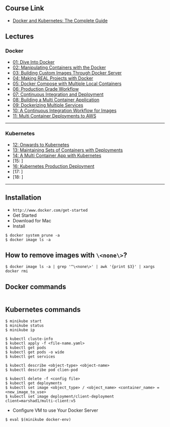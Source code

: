 ## Course Link

* [Docker and Kubernetes: The Complete Guide](https://www.udemy.com/docker-and-kubernetes-the-complete-guide/)

## Lectures

### Docker

* [01: Dive Into Docker](https://github.com/muarshad01/Docker-and-Kubernetes/blob/master/01_Dive_Into_Docker.md)
* [02: Manipulating Containers with the Docker](https://github.com/muarshad01/Docker-and-Kubernetes/blob/master/02_Manipulating_Containers_with_the_Docker.md)
* [03: Building Custom Images Through Docker Server](https://github.com/muarshad01/Docker-and-Kubernetes/blob/master/03_Building_Custom_Images_Through_Docker_Server.md)
* [04: Making REAL Projects with Docker](https://github.com/muarshad01/Docker-and-Kubernetes/blob/master/04_Making_Real_Projects_with_Docker.md)
* [05: Docker Compose with Multiple Local Containers](https://github.com/muarshad01/Docker-and-Kubernetes/blob/master/05_Docker_Compose_with_Multiple_Local_Containers.md)
* [06: Production Grade Workflow](https://github.com/muarshad01/Docker-and-Kubernetes/blob/master/06_Production_Grade_Workflow.md)
* [07: Continuous Integration and Deployment](https://github.com/muarshad01/Docker-and-Kubernetes/blob/master/07_Continuous_Integration_and_Deployment.md)
* [08: Building a Multi Container Application](https://github.com/muarshad01/Docker-and-Kubernetes/blob/master/08_Building_a_multi_container_application.md)
* [09: Dockerizing Multiple Services](https://github.com/muarshad01/Docker-and-Kubernetes/blob/master/09_Dockerizing_multiple_services.md)
* [10: A Continuous Integration Workflow for Images](https://github.com/muarshad01/Docker-and-Kubernetes/blob/master/10_A_contious_integration_workflow_for_images.md)
* [11: Multi Container Deployments to AWS](https://github.com/muarshad01/Docker-and-Kubernetes/blob/master/11_Multi-Container_Deployments_to_AWS.md)

***

### Kubernetes

* [12: Onwards to Kubernetes](https://github.com/muarshad01/Docker-and-Kubernetes/blob/master/12_Onwards_to_Kubernetes.md)
* [13: Maintaining Sets of Containers with Deployments](https://github.com/muarshad01/Docker-and-Kubernetes/blob/master/13_Maintaining_Sets_of_Containers_with_Deployments.md)
* [14: A Multi Container App with Kubernetes](https://github.com/muarshad01/Docker-and-Kubernetes/blob/master/14_A_Multi-Container_App_with_Kubernetes.md)
* [15: ]
* [16: Kubernetes Production Deployment](https://github.com/muarshad01/Docker-and-Kubernetes/blob/master/16_Kubernetes_Production_Deployment.md)
* [17: ]
* [18: ]

***

## Installation

* `http://www.docker.com/get-started` 
* Get Started
* Download for Mac 
* Install

```
$ docker system prune -a
$ docker image ls -a
```

## How to remove images with `\<none\>`?

```
$ docker image ls -a | grep '^\<none\>' | awk '{print $3}' | xargs docker rmi
```

## Docker commands

```
```

## Kubernetes commands

```
$ minikube start
$ minikube status
$ minikube ip

$ kubectl cluste-info
$ kubectl apply -f <file-name.yaml>
$ kubectl get pods
$ kubectl get pods -o wide
$ kubectl get services

$ kubectl describe <object-type> <object-name>
$ kubectl describe pod clien-pod

$ kubectl delete -f <config file>
$ kubectl get deployments
$ kubectl set image <object_type> / <object_name> <container_name> = <new_image_to_use>
$ kubectl set image deployment/client-deployment client=marshad1/multi-client:v5
```

* Configure VM to use Your Docker Server 

```
$ eval $(minikube docker-env)
```
